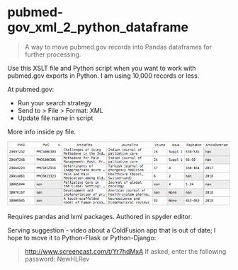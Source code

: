 # pubmed-gov_xml_2_python_dataframe

> A way to move pubmed.gov records into Pandas dataframes for further processing.

Use this XSLT file and Python script when you want to work with pubmed.gov exports in Python. I am using 10,000 records or less.

At pubmed.gov: 

- Run your search strategy
- Send to > File > Format: XML
- Update file name in script

More info inside py file.

![screensot](pm_dataframe.png)

Requires pandas and lxml packages. Authored in spyder editor.

Serving suggestion - video about a ColdFusion app that is out of date; I hope to move it to Python-Flask or Python-Django:

> http://www.screencast.com/t/Yr7hdMxA 
> If asked, enter the following password: NewHLRev
